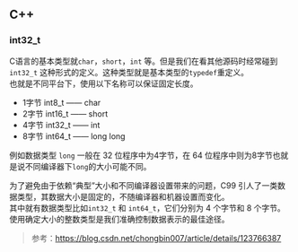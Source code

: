 ## C++
### int32_t
C语言的基本类型就`char`，`short`，`int` 等。但是我们在看其他源码时经常碰到`int32_t` 这种形式的定义。这种类型就是基本类型的`typedef`重定义。  
也就是不同平台下，使用以下名称可以保证固定长度。
+ 1字节 int8_t —— char
+ 2字节 int16_t —— short
+ 4字节 int32_t —— int
+ 8字节 int64_t —— long long

例如数据类型 `long` 一般在 32 位程序中为4字节，在 64 位程序中则为8字节也就是说不同编译器下`long`的大小可能不同。

为了避免由于依赖“典型”大小和不同编译器设置带来的问题，C99 引人了一类数据类型，其数据大小是固定的，不随编译器和机器设置而变化。  
其中就有数据类型比如`int32_t` 和 `int64_t`，它们分别为 4 个字节和 8 个字节。使用确定大小的整数类型是我们准确控制数据表示的最佳途径。

> 参考：https://blog.csdn.net/chongbin007/article/details/123766387
